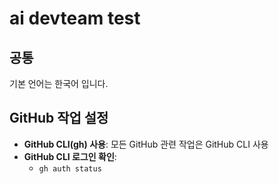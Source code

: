 # ai devteam test

## 공통

기본 언어는 한국어 입니다.

## GitHub 작업 설정

- **GitHub CLI(gh) 사용**: 모든 GitHub 관련 작업은 GitHub CLI 사용
- **GitHub CLI 로그인 확인**:
  - `gh auth status`
